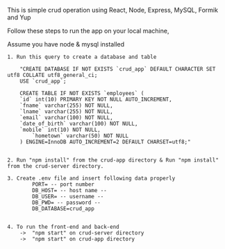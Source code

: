 This is simple crud operation using React, Node, Express, MySQL, Formik and Yup

Follow these steps to run the app on your local machine,

Assume you have node & mysql installed

    1. Run this query to create a database and table

        "CREATE DATABASE IF NOT EXISTS `crud_app` DEFAULT CHARACTER SET utf8 COLLATE utf8_general_ci;
        USE `crud_app`;

        CREATE TABLE IF NOT EXISTS `employees` (
        `id` int(10) PRIMARY KEY NOT NULL AUTO_INCREMENT,
        `fname` varchar(255) NOT NULL,
        `lname` varchar(255) NOT NULL,
        `email` varchar(100) NOT NULL,
        `date_of_birth` varchar(100) NOT NULL,
        `mobile` int(10) NOT NULL,
            `hometown` varchar(50) NOT NULL
        ) ENGINE=InnoDB AUTO_INCREMENT=2 DEFAULT CHARSET=utf8;"


    2. Run "npm install" from the crud-app directory & Run "npm install" from the crud-server directory.

    3. Create .env file and insert following data properly
            PORT= -- port number
            DB_HOST= -- host name --
            DB_USER= -- username --
            DB_PWD= -- password --
            DB_DATABASE=crud_app


    4. To run the front-end and back-end
        ->  "npm start" on crud-server directory
        ->  "npm start" on crud-app directory
